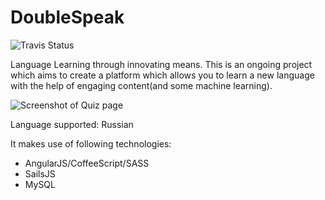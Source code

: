 DoubleSpeak 
===========

![Travis Status](https://travis-ci.org/designeer/doublespeak.svg?branch=master)

Language Learning through innovating means. This is an ongoing project which aims to create a platform which allows you to learn a new language with the help of engaging content(and some machine learning).

![Screenshot of Quiz page](https://raw.githubusercontent.com/designeer/doublespeak/master/frontend/app/images/readme/screenshot-quiz.jpg)

Language supported: Russian

It makes use of following technologies:
* AngularJS/CoffeeScript/SASS
* SailsJS
* MySQL
